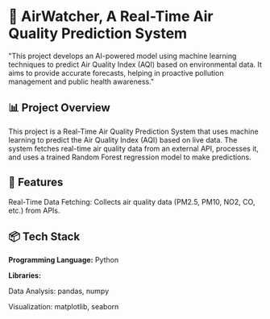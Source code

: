 # 🌿 AirWatcher, A Real-Time Air Quality Prediction System
"This project develops an AI-powered model using machine learning techniques to predict Air Quality Index (AQI) based on environmental data. It aims to provide accurate forecasts, helping in proactive pollution management and public health awareness."

## 📊 Project Overview

This project is a Real-Time Air Quality Prediction System that uses machine learning to predict the Air Quality Index (AQI) based on live data. The system fetches real-time air quality data from an external API, processes it, and uses a trained Random Forest regression model to make predictions.

## 🚀 Features

Real-Time Data Fetching: Collects air quality data (PM2.5, PM10, NO2, CO, etc.) from APIs.

## 📦 Tech Stack

**Programming Language:** Python

**Libraries:**

Data Analysis: pandas, numpy

Visualization: matplotlib, seaborn
